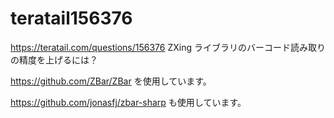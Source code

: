 # teratail156376
<https://teratail.com/questions/156376>
ZXing ライブラリのバーコード読み取りの精度を上げるには？

<https://github.com/ZBar/ZBar> を使用しています。


<https://github.com/jonasfj/zbar-sharp> も使用しています。
